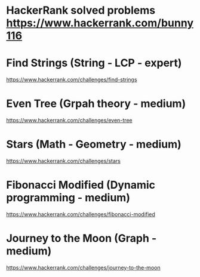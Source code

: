 HackerRank solved problems
https://www.hackerrank.com/bunny116
=================================

# Find Strings (String - LCP - expert)
https://www.hackerrank.com/challenges/find-strings

# Even Tree (Grpah theory - medium)
https://www.hackerrank.com/challenges/even-tree

# Stars (Math - Geometry - medium)
https://www.hackerrank.com/challenges/stars

# Fibonacci Modified (Dynamic programming - medium)
https://www.hackerrank.com/challenges/fibonacci-modified

# Journey to the Moon (Graph - medium)
https://www.hackerrank.com/challenges/journey-to-the-moon
